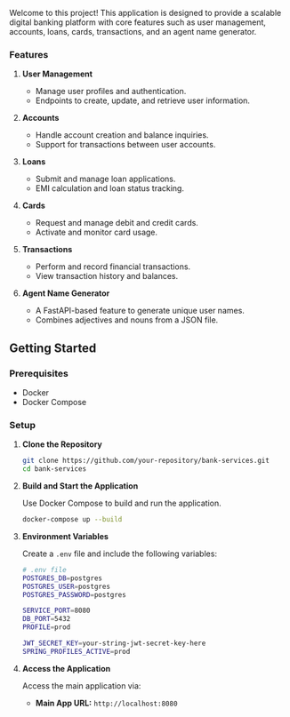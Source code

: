 


Welcome to this project! This application is designed to provide a scalable digital banking platform with core features such as user management, accounts, loans, cards, transactions, and an agent name generator.



### Features

1. **User Management**

   * Manage user profiles and authentication.
   * Endpoints to create, update, and retrieve user information.

2. **Accounts**

   * Handle account creation and balance inquiries.
   * Support for transactions between user accounts.

3. **Loans**

   * Submit and manage loan applications.
   * EMI calculation and loan status tracking.

4. **Cards**

   * Request and manage debit and credit cards.
   * Activate and monitor card usage.

5. **Transactions**

   * Perform and record financial transactions.
   * View transaction history and balances.

6. **Agent Name Generator**

   * A FastAPI-based feature to generate unique user names.
   * Combines adjectives and nouns from a JSON file.

## Getting Started

### Prerequisites

* Docker
* Docker Compose

### Setup

1. **Clone the Repository**

   ```bash
   git clone https://github.com/your-repository/bank-services.git
   cd bank-services
   ```

2. **Build and Start the Application**

   Use Docker Compose to build and run the application.

   ```bash
   docker-compose up --build
   ```

3. **Environment Variables**

   Create a `.env` file and include the following variables:

   ```bash
   # .env file
   POSTGRES_DB=postgres
   POSTGRES_USER=postgres
   POSTGRES_PASSWORD=postgres

   SERVICE_PORT=8080
   DB_PORT=5432
   PROFILE=prod

   JWT_SECRET_KEY=your-string-jwt-secret-key-here
   SPRING_PROFILES_ACTIVE=prod
   ```

4. **Access the Application**

   Access the main application via:

   * **Main App URL:** `http://localhost:8080`


